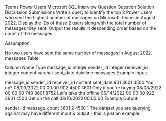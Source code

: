 Teams Power Users
Microsoft SQL Interview Question
Question
Solution
Discussion
Submissions
Write a query to identify the top 2 Power Users who sent the highest number of messages on Microsoft Teams in August 2022. Display the IDs of these 2 users along with the total number of messages they sent. Output the results in descending order based on the count of the messages.

Assumption:

No two users have sent the same number of messages in August 2022.
messages Table:

Column Name	Type
message_id	integer
sender_id	integer
receiver_id	integer
content	varchar
sent_date	datetime
messages Example Input:

message_id	sender_id	receiver_id	content	sent_date
901	3601	4500	You up?	08/03/2022 00:00:00
902	4500	3601	Only if you're buying	08/03/2022 00:00:00
743	3601	8752	Let's take this offline	06/14/2022 00:00:00
922	3601	4500	Get on the call	08/10/2022 00:00:00
Example Output:

sender_id	message_count
3601	2
4500	1
The dataset you are querying against may have different input & output - this is just an example!
